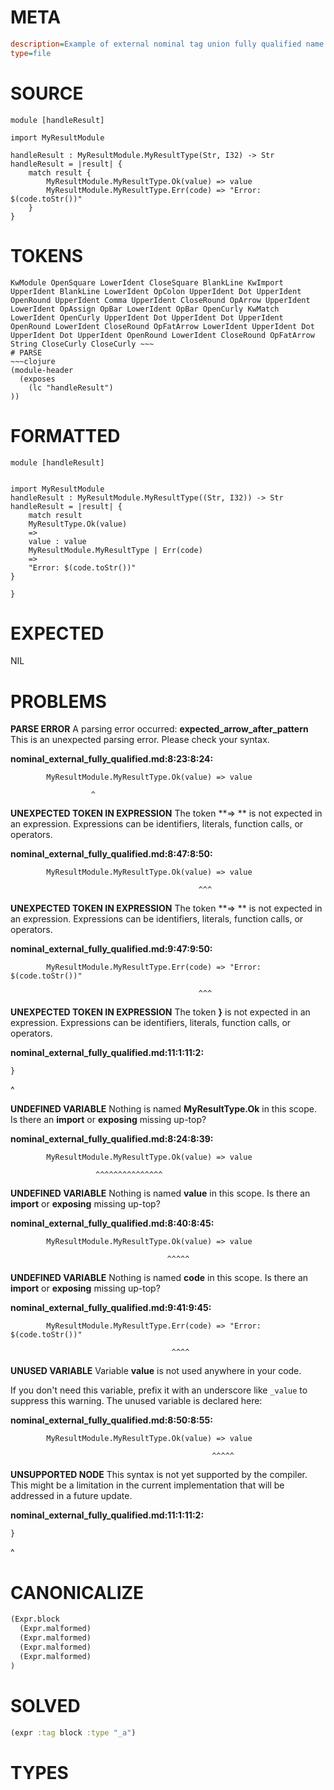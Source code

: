 # META
~~~ini
description=Example of external nominal tag union fully qualified name
type=file
~~~
# SOURCE
~~~roc
module [handleResult]

import MyResultModule

handleResult : MyResultModule.MyResultType(Str, I32) -> Str
handleResult = |result| {
    match result {
        MyResultModule.MyResultType.Ok(value) => value
        MyResultModule.MyResultType.Err(code) => "Error: $(code.toStr())"
    }
}
~~~
# TOKENS
~~~text
KwModule OpenSquare LowerIdent CloseSquare BlankLine KwImport UpperIdent BlankLine LowerIdent OpColon UpperIdent Dot UpperIdent OpenRound UpperIdent Comma UpperIdent CloseRound OpArrow UpperIdent LowerIdent OpAssign OpBar LowerIdent OpBar OpenCurly KwMatch LowerIdent OpenCurly UpperIdent Dot UpperIdent Dot UpperIdent OpenRound LowerIdent CloseRound OpFatArrow LowerIdent UpperIdent Dot UpperIdent Dot UpperIdent OpenRound LowerIdent CloseRound OpFatArrow String CloseCurly CloseCurly ~~~
# PARSE
~~~clojure
(module-header
  (exposes
    (lc "handleResult")
))
~~~
# FORMATTED
~~~roc
module [handleResult]


import MyResultModule
handleResult : MyResultModule.MyResultType((Str, I32)) -> Str
handleResult = |result| {
	match result
	MyResultType.Ok(value)
	=> 
	value : value
	MyResultModule.MyResultType | Err(code)
	=> 
	"Error: $(code.toStr())"
}

}
~~~
# EXPECTED
NIL
# PROBLEMS
**PARSE ERROR**
A parsing error occurred: **expected_arrow_after_pattern**
This is an unexpected parsing error. Please check your syntax.

**nominal_external_fully_qualified.md:8:23:8:24:**
```roc
        MyResultModule.MyResultType.Ok(value) => value
```
                      ^


**UNEXPECTED TOKEN IN EXPRESSION**
The token **=> ** is not expected in an expression.
Expressions can be identifiers, literals, function calls, or operators.

**nominal_external_fully_qualified.md:8:47:8:50:**
```roc
        MyResultModule.MyResultType.Ok(value) => value
```
                                              ^^^


**UNEXPECTED TOKEN IN EXPRESSION**
The token **=> ** is not expected in an expression.
Expressions can be identifiers, literals, function calls, or operators.

**nominal_external_fully_qualified.md:9:47:9:50:**
```roc
        MyResultModule.MyResultType.Err(code) => "Error: $(code.toStr())"
```
                                              ^^^


**UNEXPECTED TOKEN IN EXPRESSION**
The token **}** is not expected in an expression.
Expressions can be identifiers, literals, function calls, or operators.

**nominal_external_fully_qualified.md:11:1:11:2:**
```roc
}
```
^


**UNDEFINED VARIABLE**
Nothing is named **MyResultType.Ok** in this scope.
Is there an **import** or **exposing** missing up-top?

**nominal_external_fully_qualified.md:8:24:8:39:**
```roc
        MyResultModule.MyResultType.Ok(value) => value
```
                       ^^^^^^^^^^^^^^^


**UNDEFINED VARIABLE**
Nothing is named **value** in this scope.
Is there an **import** or **exposing** missing up-top?

**nominal_external_fully_qualified.md:8:40:8:45:**
```roc
        MyResultModule.MyResultType.Ok(value) => value
```
                                       ^^^^^


**UNDEFINED VARIABLE**
Nothing is named **code** in this scope.
Is there an **import** or **exposing** missing up-top?

**nominal_external_fully_qualified.md:9:41:9:45:**
```roc
        MyResultModule.MyResultType.Err(code) => "Error: $(code.toStr())"
```
                                        ^^^^


**UNUSED VARIABLE**
Variable **value** is not used anywhere in your code.

If you don't need this variable, prefix it with an underscore like `_value` to suppress this warning.
The unused variable is declared here:

**nominal_external_fully_qualified.md:8:50:8:55:**
```roc
        MyResultModule.MyResultType.Ok(value) => value
```
                                                 ^^^^^


**UNSUPPORTED NODE**
This syntax is not yet supported by the compiler.
This might be a limitation in the current implementation that will be addressed in a future update.

**nominal_external_fully_qualified.md:11:1:11:2:**
```roc
}
```
^


# CANONICALIZE
~~~clojure
(Expr.block
  (Expr.malformed)
  (Expr.malformed)
  (Expr.malformed)
  (Expr.malformed)
)
~~~
# SOLVED
~~~clojure
(expr :tag block :type "_a")
~~~
# TYPES
~~~roc
~~~
